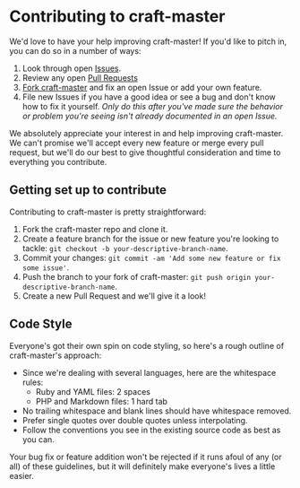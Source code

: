 # Contributing to craft-master

We'd love to have your help improving craft-master! If you'd like to pitch in, you can do so in a number of ways:

1. Look through open [Issues](https://github.com/vigetlabs/craft-master/issues).
2. Review any open [Pull Requests](https://github.com/vigetlabs/craft-master/pulls)
3. [Fork craft-master](#getting-set-up-to-contribute) and fix an open Issue or add your own feature.
4. File new Issues if you have a good idea or see a bug and don't know how to fix it yourself. _Only do this after you've made sure the behavior or problem you're seeing isn't already documented in an open Issue._

We absolutely appreciate your interest in and help improving craft-master. We can't promise we'll accept every new feature or merge every pull request, but we'll do our best to give thoughtful consideration and time to everything you contribute.


## Getting set up to contribute

Contributing to craft-master is pretty straightforward:

1. Fork the craft-master repo and clone it.
2. Create a feature branch for the issue or new feature you're looking to tackle: `git checkout -b your-descriptive-branch-name`.
3. Commit your changes: `git commit -am 'Add some new feature or fix some issue'`.
4. Push the branch to your fork of craft-master: `git push origin your-descriptive-branch-name`.
5. Create a new Pull Request and we'll give it a look!


## Code Style

Everyone's got their own spin on code styling, so here's a rough outline of craft-master's approach:

- Since we're dealing with several languages, here are the whitespace rules:
	- Ruby and YAML files: 2 spaces
	- PHP and Markdown files: 1 hard tab
- No trailing whitespace and blank lines should have whitespace removed.
- Prefer single quotes over double quotes unless interpolating.
- Follow the conventions you see in the existing source code as best as you can.

Your bug fix or feature addition won't be rejected if it runs afoul of any (or all) of these guidelines, but it will definitely make everyone's lives a little easier.